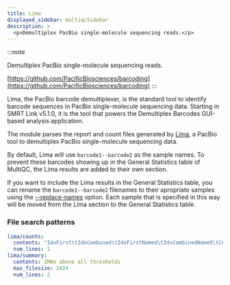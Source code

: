 ```yaml
---
title: Lima
displayed_sidebar: multiqcSidebar
description: >
  <p>Demultiplex PacBio single-molecule sequencing reads.</p>
---
```


<!--
~~~~~ DO NOT EDIT ~~~~~
This file is autogenerated from the MultiQC module python docstring.
Do not edit the markdown, it will be overwritten.

File path for the source of this content: multiqc/modules/lima/lima.py
~~~~~~~~~~~~~~~~~~~~~~~
-->

:::note

<p>Demultiplex PacBio single-molecule sequencing reads.</p>

[https://github.com/PacificBiosciences/barcoding](https://github.com/PacificBiosciences/barcoding)
:::

Lima, the PacBio barcode demultiplexer, is the standard tool to identify barcode sequences in PacBio single-molecule sequencing data. Starting in SMRT Link v5.1.0, it is the tool that powers the Demultiplex Barcodes GUI-based analysis application.

The module parses the report and count files generated by
[Lima](https://github.com/PacificBiosciences/barcoding), a PacBio tool to
demultiplex PacBio single-molecule sequencing data.

By default, Lima will use `barcode1--barcode2` as the sample names. To prevent
these barcodes showing up in the General Statistics table of MultiQC, the Lima
results are added to their own section.

If you want to include the Lima results in the General Statistics table, you
can rename the `barcode1--barcode2` filenames to their apropriate samples using
the [--replace-names](https://docs.seqera.io/multiqc/#sample-name-replacement)
option. Each sample that is specified in this way will be moved from the Lima
section to the General Statistics table.

### File search patterns

```yaml
lima/counts:
  contents: "IdxFirst\tIdxCombined\tIdxFirstNamed\tIdxCombinedNamed\tCounts\tMeanScore"
  num_lines: 1
lima/summary:
  contents: ZMWs above all thresholds
  max_filesize: 1024
  num_lines: 2
```
